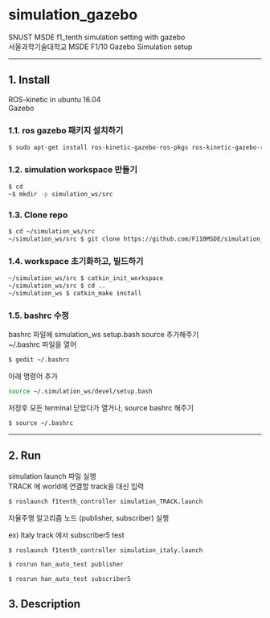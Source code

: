 # simulation_gazebo
SNUST MSDE f1_tenth simulation setting with gazebo  
서울과학기술대학교 MSDE F1/10 Gazebo Simulation setup
  
  
---
## 1. Install
ROS-kinetic in ubuntu 16.04  
Gazebo

### 1.1. ros gazebo 패키지 설치하기

```bash
$ sudo apt-get install ros-kinetic-gazebo-ros-pkgs ros-kinetic-gazebo-ros-control
```


### 1.2. simulation workspace 만들기

```bash
$ cd
~$ mkdir -p simulation_ws/src
```


### 1.3. Clone repo

```bash
$ cd ~/simulation_ws/src
~/simulation_ws/src $ git clone https://github.com/F110MSDE/simulation_gazebo.git
```

### 1.4. workspace 초기화하고, 빌드하기

```bash
~/simulation_ws/src $ catkin_init_workspace
~/simulation_ws/src $ cd ..
~/simulation_ws $ catkin_make install
```

### 1.5. bashrc 수정

bashrc 파일에 simulation_ws setup.bash source 추가해주기  
~/.bashrc 파일을 열어
```bash
$ gedit ~/.bashrc
```
아래 명령어 추가
```bash
source ~/.simulation_ws/devel/setup.bash
```
저장후 모든 terminal 닫았다가 열거나, source bashrc 해주기
```bash
$ source ~/.bashrc
```
  
  
---
## 2. Run

simulation launch 파일 실행  
TRACK 에 world에 연결할 track을 대신 입력
``` bash
$ roslaunch f1tenth_controller simulation_TRACK.launch
```
자율주행 알고리즘 노드 (publisher, subscriber) 실행

ex)  Italy track 에서 subscriber5 test
```bash
$ roslaunch f1tenth_controller simulation_italy.launch
```
```bash
$ rosrun han_auto_test publisher
```
```
$ rosrun han_auto_test subscriber5
```


## 3. Description

